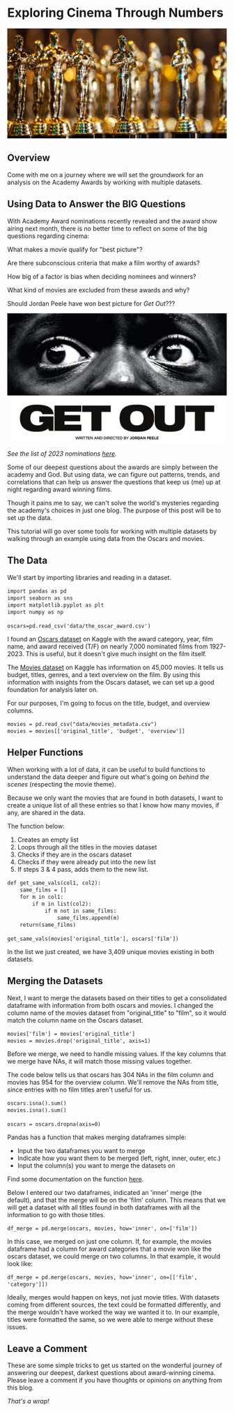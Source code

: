 # <b>Exploring Cinema Through Numbers</b>
![image](imgs/oscars.jpeg)

## Overview
Come with me on a journey where we will set the groundwork for an analysis on the Academy Awards by working with multiple datasets.

## Using Data to Answer the BIG Questions 
With Academy Award nominations recently revealed and the award show airing next month, there is no better time to reflect on some of the big questions regarding cinema: 

What makes a movie qualify for "best picture"? 

Are there subconscious criteria that make a film worthy of awards? 

How big of a factor is bias when deciding nominees and winners? 

What kind of movies are excluded from these awards and why? 

Should Jordan Peele have won best picture for <i>Get Out</i>???

![image](imgs/GetOut.webp)

<i>See the list of 2023 nominations [here](https://www.oscars.org/oscars/ceremonies/2023). </i>

Some of our deepest questions about the awards are simply between the academy and God. But using data, we can figure out patterns, trends, and correlations that can help us answer the questions that keep us (me) up at night regarding award winning films.

Though it pains me to say, we can't solve the world's mysteries regarding the academy's choices in just one blog. The purpose of this post will be to set up the data.

This tutorial will go over some tools for working with multiple datasets by walking through an example using data from the Oscars and movies.

## The Data
We'll start by importing libraries and reading in a dataset.
```
import pandas as pd
import seaborn as sns
import matplotlib.pyplot as plt
import numpy as np

oscars=pd.read_csv('data/the_oscar_award.csv')
```
I found an [Oscars dataset](https://www.kaggle.com/datasets/unanimad/the-oscar-award?select=the_oscar_award.csv) on Kaggle with the award category, year, film name, and award received (T/F) on nearly 7,000 nominated films from 1927-2023. This is useful, but it doesn't give much insight on the film itself. 

The [Movies dataset](https://www.kaggle.com/datasets/rounakbanik/the-movies-dataset?select=movies_metadata.csv) on Kaggle has information on 45,000 movies. It tells us budget, titles, genres, and a text overview on the film. By using this information with insights from the Oscars dataset, we can set up a good foundation for analysis later on. 

For our purposes, I'm going to focus on the title, budget, and overview columns.
```
movies = pd.read_csv("data/movies_metadata.csv")
movies = movies[['original_title', 'budget', 'overview']]
```
## Helper Functions

When working with a lot of data, it can be useful to build functions to understand the data deeper and figure out what's going on <i>behind the scenes</i> (respecting the movie theme). 

Because we only want the movies that are found in both datasets, I want to create a unique list of all these entries so that I know how many movies, if any, are shared in the data.

The function below:
1. Creates an empty list
2. Loops through all the titles in the movies dataset
3. Checks if they are in the oscars dataset
4. Checks if they were already put into the new list
5. If steps 3 & 4 pass, adds them to the new list.

```
def get_same_vals(col1, col2):
    same_films = []
    for m in col1:
        if m in list(col2):
            if m not in same_films:
                same_films.append(m)
    return(same_films)

get_same_vals(movies['original_title'], oscars['film'])
```
In the list we just created, we have 3,409 unique movies existing in both datasets. 

## Merging the Datasets
Next, I want to merge the datasets based on their titles to get a consolidated dataframe with information from both oscars and movies. I changed the column name of the movies dataset from "original_title" to "film", so it would match the column name on the Oscars dataset. 

```
movies['film'] = movies['original_title']
movies = movies.drop('original_title', axis=1)
```
Before we merge, we need to handle missing values. If the key columns that we merge have NAs, it will match those missing values together. 

The code below tells us that oscars has 304 NAs in the film column and movies has 954 for the overview column. We'll remove the NAs from title, since entries with no film titles aren't useful for us.
```
oscars.isna().sum()
movies.isna().sum()

oscars = oscars.dropna(axis=0)
```
Pandas has a function that makes merging dataframes simple: 
- Input the two dataframes you want to merge 
- Indicate how you want them to be merged (left, right, inner, outer, etc.) 
- Input the column(s) you want to merge the datasets on 

Find some documentation on the function [here](https://pandas.pydata.org/docs/reference/api/pandas.DataFrame.merge.html).

Below I entered our two dataframes, indicated an 'inner' merge (the default), and that the merge will be on the 'film' column. This means that we will get a dataset with all titles found in both dataframes with all the information to go with those titles.
```
df_merge = pd.merge(oscars, movies, how='inner', on=['film'])
```
In this case, we merged on just one column. If, for example, the movies dataframe had a column for award categories that a movie won like the oscars dataset, we could merge on two columns. In that example, it would look like:

```
df_merge = pd.merge(oscars, movies, how='inner', on=[['film', 'category']])
```
Ideally, merges would happen on keys, not just movie titles. With datasets coming from different sources, the text could be formatted differently, and the merge wouldn't have worked the way we wanted it to. In our example, titles were formatted the same, so we were able to merge without these issues.

## Leave a Comment
These are some simple tricks to get us started on the wonderful journey of answering our deepest, darkest questions about award-winning cinema. Please leave a comment if you have thoughts or opinions on anything from this blog.

<i>That's a wrap!</i>